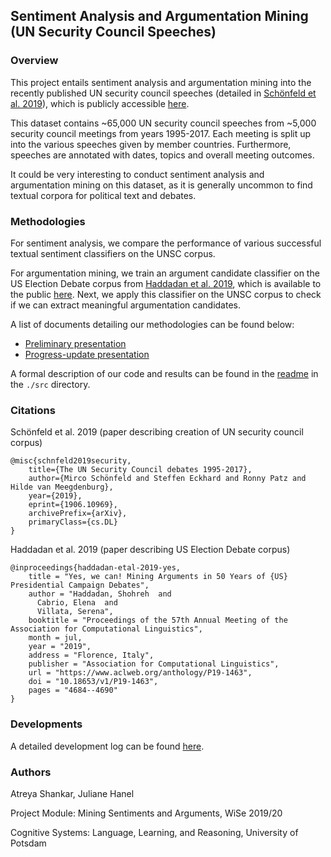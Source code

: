 ## Sentiment Analysis and Argumentation Mining (UN Security Council Speeches)

### Overview

This project entails sentiment analysis and argumentation mining into the recently published UN security council speeches (detailed in [Schönfeld et al. 2019](https://arxiv.org/abs/1906.10969)), which is publicly accessible [here](https://dataverse.harvard.edu/dataset.xhtml?persistentId=doi:10.7910/DVN/KGVSYH).

This dataset contains ~65,000 UN security council speeches from ~5,000 security council meetings from years 1995-2017. Each meeting is split up into the various speeches given by member countries. Furthermore, speeches are annotated with dates, topics and overall meeting outcomes.

It could be very interesting to conduct sentiment analysis and argumentation mining on this dataset, as it is generally uncommon to find textual corpora for political text and debates.

### Methodologies

For sentiment analysis, we compare the performance of various successful textual sentiment classifiers on the UNSC corpus.

For argumentation mining, we train an argument candidate classifier on the US Election Debate corpus from [Haddadan et al. 2019](https://www.aclweb.org/anthology/P19-1463/), which is available to the public [here](https://github.com/ElecDeb60To16/Dataset). Next, we apply this classifier on the UNSC corpus to check if we can extract meaningful argumentation candidates.

A list of documents detailing our methodologies can be found below:

* [Preliminary presentation](/docs/prelim_presentation/main.pdf)
* [Progress-update presentation](/docs/progress_presentation/main.pdf)

A formal description of our code and results can be found in the [readme](/src/README.md) in the `./src` directory.

### Citations

Schönfeld et al. 2019 (paper describing creation of UN security council corpus)

```
@misc{schnfeld2019security,
    title={The UN Security Council debates 1995-2017},
    author={Mirco Schönfeld and Steffen Eckhard and Ronny Patz and Hilde van Meegdenburg},
    year={2019},
    eprint={1906.10969},
    archivePrefix={arXiv},
    primaryClass={cs.DL}
}
```

Haddadan et al. 2019 (paper describing US Election Debate corpus)

```
@inproceedings{haddadan-etal-2019-yes,
    title = "Yes, we can! Mining Arguments in 50 Years of {US} Presidential Campaign Debates",
    author = "Haddadan, Shohreh  and
      Cabrio, Elena  and
      Villata, Serena",
    booktitle = "Proceedings of the 57th Annual Meeting of the Association for Computational Linguistics",
    month = jul,
    year = "2019",
    address = "Florence, Italy",
    publisher = "Association for Computational Linguistics",
    url = "https://www.aclweb.org/anthology/P19-1463",
    doi = "10.18653/v1/P19-1463",
    pages = "4684--4690"
}
```

### Developments

A detailed development log can be found [here](/docs/shankar_todos.md).

### Authors

Atreya Shankar, Juliane Hanel

Project Module: Mining Sentiments and Arguments, WiSe 2019/20

Cognitive Systems: Language, Learning, and Reasoning, University of Potsdam
